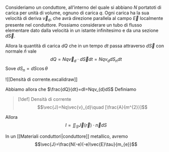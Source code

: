Consideriamo un conduttore, all’interno del quale si abbiano $N$ portatoti di carica per unità di volume, ognuno di carica $q$.
Ogni carica ha la sua velocità di deriva $\vec{v}_{d}$, che avrà direzione parallela al campo $\vec{E}$ localmente presente nel conduttore. 
Possiamo considerare un tubo di flusso elementare dato dalla velocità in un istante infinitesimo e da una sezione $d\vec{S}$.

Allora la quantità di carica $dQ$ che in un tempo $dt$ passa attraverso $d\vec{S}$ con normale $\hat{n}$ vale
$$dQ = Nq\vec{v}_{d}\cdot d\vec{S}dt=Nqv_{d}dS_{n}dt$$
Sove $dS_{n}=dS\cos \theta$

![[Densità di corrente.excalidraw]]

Abbiamo allora che $\frac{dQ}{dt}=dI=Nqv_{d}dS$
Definiamo

>[!def] Densità di corrente
>$$\vec{J}=Nq\vec{v}_{d}\quad [\frac{A}{m^{2}}]$$

Allora $$I = \iint_{S}\vec{J}(\vec{r})\cdot \vec{n}dS$$


In un [[Materiali conduttori|conduttore]] metallico, avremo
$$\vec{J}=\frac{N(-e)(-e)\vec{E}\tau}{m_{e}}$$